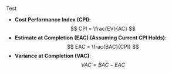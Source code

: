 Test

- **Cost Performance Index (CPI)**:
  $$
  CPI = \frac{EV}{AC}
  $$
- **Estimate at Completion (EAC) (Assuming Current CPI Holds)**:
  $$
  EAC = \frac{BAC}{CPI}
  $$
- **Variance at Completion (VAC)**:
  $$
  VAC = BAC - EAC
  $$